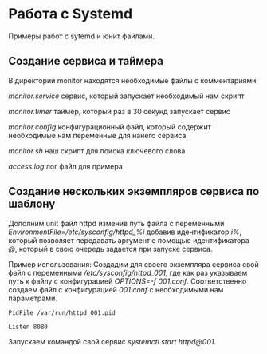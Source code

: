 # Работа с Systemd

Примеры работ с sytemd и юнит файлами.

## Создание сервиса и таймера

В директории monitor находятся необходимые файлы с комментариями:

*monitor.service* сервис, который запускает необходимый нам скрипт

*monitor.timer* таймер, который раз в 30 секунд запускает сервис

*monitor.config* конфигурационный файл, который содержит необходимые нам переменные для нанего сервиса

*monitor.sh* наш скрипт для поиска ключевого слова

*access.log* лог файл для примера

## Создание нескольких экземпляров сервиса по шаблону

Дополним unit файл httpd изменив путь файла с переменными *EnvironmentFile=/etc/sysconfig/httpd_%i* добавив идентификатор *i%*, который позволяет передавать аргумент с помощью идентификатора *@*, который в свою очередь задается при запуске сервиса. 

Пример использования: Создадим для своего экземпляра сервиса свой файл с переменными */etc/sysconfig/httpd_001*, где как раз указываем путь к файлу с конфигурацией *OPTIONS=-f 001.conf*. Соответственно создаем файл с конфигурацией *001.conf* с необходимыми нам параметрами.

``
PidFile /var/run/httpd_001.pid
``

``
Listen 8080
``

Запускаем командой свой сервис *systemctl start httpd@001*.